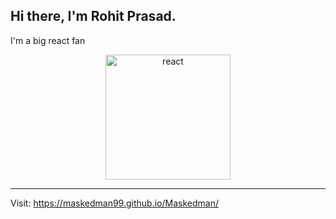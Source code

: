 ## Hi there, I'm Rohit Prasad.
  
I'm a big react fan

<p align = "center">
  <img alt="react" src="https://raw.githubusercontent.com/Maskedman99/Maskedman99/master/react.svg?sanitize=true" width="200">
</p>

 ---

Visit:  https://maskedman99.github.io/Maskedman/
